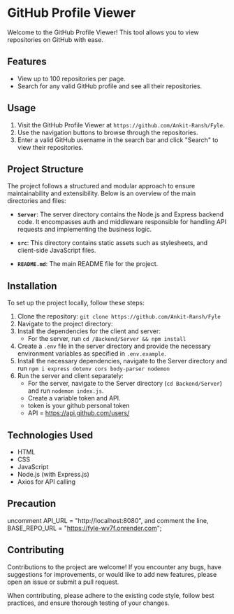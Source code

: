 # GitHub Profile Viewer

Welcome to the GitHub Profile Viewer! This tool allows you to view repositories on GitHub with ease.

## Features

- View up to 100 repositories per page.
- Search for any valid GitHub profile and see all their repositories.

## Usage

1. Visit the GitHub Profile Viewer at ```https://github.com/Ankit-Ransh/Fyle```.
2. Use the navigation buttons to browse through the repositories.
3. Enter a valid GitHub username in the search bar and click "Search" to view their repositories.

## Project Structure

The project follows a structured and modular approach to ensure maintainability and extensibility. Below is an overview of the main directories and files:

- **`Server`**: The server directory contains the Node.js and Express backend code. It encompasses auth and middleware responsible for handling API requests and implementing the business logic.

- **`src`**: This directory contains static assets such as stylesheets, and client-side JavaScript files.

- **`README.md`**: The main README file for the project.

## Installation

To set up the project locally, follow these steps:

1. Clone the repository: `git clone https://github.com/Ankit-Ransh/Fyle` 
2. Navigate to the project directory: 
3. Install the dependencies for the client and server:
   - For the server, run `cd /Backend/Server && npm install`
4. Create a `.env` file in the server directory and provide the necessary environment variables as specified in `.env.example`.
5. Install the necessary dependencies, navigate to the Server directory and run `npm i express dotenv cors body-parser nodemon`
7. Run the server and client separately:
   - For the server, navigate to the Server directory (`cd Backend/Server`) and run `nodemon index.js`.
   - Create a variable token and API.
   - token is your github personal token
   - API = https://api.github.com/users/

## Technologies Used

- HTML
- CSS
- JavaScript
- Node.js (with Express.js)
- Axios for API calling

## Precaution
uncomment API_URL = "http://localhost:8080", and comment the line,  BASE_REPO_URL = "https://fyle-wv7f.onrender.com";

## Contributing

Contributions to the project are welcome! If you encounter any bugs, have suggestions for improvements, or would like to add new features, please open an issue or submit a pull request.

When contributing, please adhere to the existing code style, follow best practices, and ensure thorough testing of your changes.

